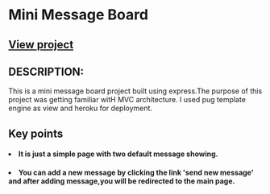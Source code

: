 # Mini Message Board

## <a href="https://safe-oasis-85438.herokuapp.com/">View project </a>

## DESCRIPTION:
This is a mini message board project built using express.The purpose of this project was getting familiar witH MVC architecture. I used pug template engine as view and heroku for deployment.
## Key points

#### <li>It is just a simple page with two default message showing.</li>

#### <li>You can add a new message by clicking the link 'send new message' and after adding message,you will be redirected to the main page.</li>


